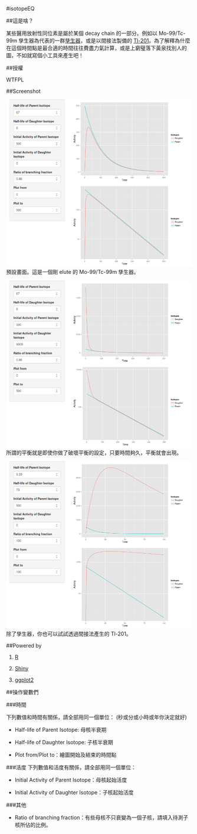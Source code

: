 #isotopeEQ


##這是啥？

某些醫用放射性同位素是屬於某個 decay chain 的一部分。例如以 Mo-99/Tc-99m 孳生器為代表的一群[孳生器](http://www.nucmedtutorials.com/dwradiopharm/rad7.html)，或是以間接法製備的 [Tl-201](http://www.med.harvard.edu/jpnm/physics/isotopes/Tl/Tl201/prod.html)。為了解釋為什麼在這個時間點是最合適的時間往往費盡力氣計算，或是上窮璧落下黃泉找別人的圖，不如就寫個小工具來產生吧！

##授權

WTFPL

##Screenshot

![預設畫面](screenshot/default.png)
預設畫面。這是一個剛 elute 的 Mo-99/Tc-99m 孳生器。

![更多的子核不會改變平衡的結果頂多是延長時間](screenshot/moredaughter.png)
所謂的平衡就是即使你做了破壞平衡的設定，只要時間夠久，平衡就會出現。


![透過間接法產生的 Tl-201](screenshot/pb-tl.png)
除了孳生器，你也可以試試透過間接法產生的 Tl-201。

##Powered by

1. [R](http://www.r-project.org)

2. [Shiny](http://www.rstudio.com/shiny/)

3. [ggplot2](http://ggplot2.org)



##操作變數們

###時間

下列數值和時間有關係，請全部用同一個單位： (秒或分或小時或年你決定就好)

* Half-life of Parent Isotope: 母核半衰期

* Half-life of Daughter Isotope: 子核半衰期

* Plot from/Plot to：繪圖開始及結束的時間點


###活度
下列數值和活度有關係，請全部用同一個單位：

* Initial Activity of Parent Isotope：母核起始活度

* Initial Activity of Daughter Isotope：子核起始活度

###其他

* Ratio of branching fraction：有些母核不只衰變為一個子核，請填入待測子核所佔的比例。
